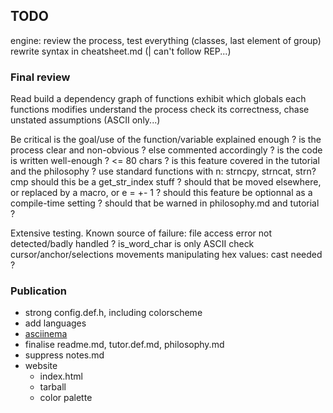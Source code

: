 ## TODO

engine:
    review the process, test everything (classes, last element of group)
    rewrite syntax in cheatsheet.md (| can't follow REP...)


### Final review

Read
    build a dependency graph of functions
    exhibit which globals each functions modifies
    understand the process
    check its correctness, chase unstated assumptions (ASCII only...)

Be critical
    is the goal/use of the function/variable explained enough ?
    is the process clear and non-obvious ? else commented accordingly ?
    is the code is written well-enough ? <= 80 chars ?
    is this feature covered in the tutorial and the philosophy ?
    use standard functions with n: strncpy, strncat, strn?cmp
    should this be a get_str_index stuff ?
    should that be moved elsewhere, or replaced by a macro, or e = +- 1 ?
    should this feature be optionnal as a compile-time setting ?
    should that be warned in philosophy.md and tutorial ?

Extensive testing. Known source of failure:
    file access error not detected/badly handled ?
    is_word_char is only ASCII
    check cursor/anchor/selections movements
    manipulating hex values: cast needed ?


### Publication

* strong config.def.h, including colorscheme
* add languages
* [asciinema](https://asciinema.org)
* finalise readme.md, tutor.def.md, philosophy.md
* suppress notes.md
* website
    * index.html
    * tarball
    * color palette
